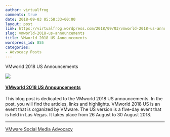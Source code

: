 ```yaml
---
author: virtualfrog
comments: true
date: 2018-09-03 05:58:33+00:00
layout: post
link: https://virtualfrog.wordpress.com/2018/09/03/vmworld-2018-us-announcements/
slug: vmworld-2018-us-announcements
title: VMworld 2018 US Announcements
wordpress_id: 855
categories:
- Advocacy Posts
---
```


VMworld 2018 US Announcements

[![](https://d3utlhu53nfcwz.cloudfront.net/171901/cdnImage/article/24d70083-0134-45e9-af7b-7114badced46/?size=Box320)](http://bit.ly/2CbnIFP)


#### [VMworld 2018 US Announcements](http://bit.ly/2CbnIFP)


This blog post is dedicated to the VMworld 2018 US announcements. In the post, you will find the articles, links and highlights. VMworld 2018 US is an event that is organized by VMware. The US version is a five-day event that is held in Las Vegas. It takes place from 26 August to 30 August 2018.



* * *



[VMware Social Media Advocacy](http://advocacy.vmware.com)
